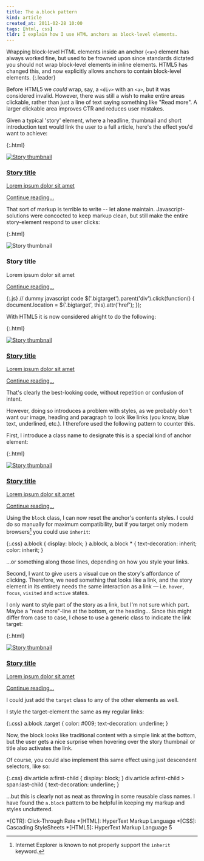 ```yaml
---
title: The a.block pattern
kind: article
created_at: 2011-02-28 10:00
tags: [html, css]
tldr: I explain how I use HTML anchors as block-level elements.
---
```

Wrapping block-level HTML elements inside an anchor (`<a>`) element has always worked fine, but used to be frowned upon since standards dictated you should not wrap block-level elements in inline elements. HTML5 has changed this, and now explicitly allows anchors to contain block-level elements.
{:.leader}

Before HTML5 we _could_ wrap, say, a `<div>` with an `<a>`, but it was considered invalid. However, there was still a wish to make entire areas clickable, rather than just a line of text saying something like "Read more". A larger clickable area improves CTR and reduces user mistakes.
    
Given a typical 'story' element, where a headline, thumbnail and short introduction text would link the user to a full article, here's the effect you'd want to achieve:

{:.html}
    <div class="article">
        <a href="/story"><img src="pic.jpg" alt="Story thumbnail"></a>
        <h3><a href="/story">Story title</a></h3>
        <p><a href="/story">Lorem ipsum dolor sit amet</a></p>
        <a href="/story">Continue reading&hellip;</a>
    </div>

That sort of markup is terrible to write -- let alone maintain. Javascript-solutions were concocted to keep markup clean, but still make the entire story-element respond to user clicks:

{:.html}
    <div class="article">
        <img src="pic.jpg" alt="Story thumbnail">
        <h3>Story title</h3>
        <p>Lorem ipsum dolor sit amet</p>
        <a href="/story" class="bigtarget">Continue reading&hellip;</a>
    </div>

{:.js}
    // dummy javascript code
    $('.bigtarget').parent('div').click(function() {
        document.location = $('.bigtarget', this).attr('href');
    });

With HTML5 it is now considered alright to do the following:

{:.html}
    <div class="article">
        <a href="/story">
            <img src="pic.jpg" alt="Story thumbnail">
            <h3>Story title</h3>
            <p>Lorem ipsum dolor sit amet</p>
            <span>Continue reading&hellip;</span>
        </a>
    </div>

That's clearly the best-looking code, without repetition or confusion of intent.

However, doing so introduces a problem with styles, as we probably don't want our image, heading and paragraph to look like links (you know, blue text, underlined, etc.). I therefore used the following pattern to counter this.

First, I introduce a class name to designate this is a special kind of anchor element:

{:.html}
    <div class="article">
        <a href="/story" class="block">
            <img src="pic.jpg" alt="Story thumbnail">
            <h3>Story title</h3>
            <p>Lorem ipsum dolor sit amet</p>
            <span>Continue reading&hellip;</span>
        </a>
    </div>

Using the `block` class, I can now reset the anchor's contents styles. I could do so manually for maximum compatibility, but if you target only modern browsers[^1] you could use `inherit`:

{:.css}
    a.block { display: block; }
    a.block, a.block * {
        text-decoration: inherit;
        color: inherit;
    }
    
…or something along those lines, depending on how you style your links.

Second, I want to give users a visual cue on the story's affordance of clicking. Therefore, we need something that looks like a link, and the story element in its entirety needs the same interaction as a link — i.e. `hover`, `focus`, `visited` and `active` states.

I only want to style part of the story as a link, but I'm not sure which part. Maybe a "read more"-line at the bottom, or the heading… Since this might differ from case to case, I chose to use a generic class to indicate the link target:

{:.html}
    <div class="article">
        <a href="/story" class="block">
            <img src="pic.jpg" alt="Story thumbnail">
            <h3>Story title</h3>
            <p>Lorem ipsum dolor sit amet</p>
            <span class="target">Continue reading&hellip;</span>
        </a>
    </div>

I could just add the `target` class to any of the other elements as well.

I style the target-element the same as my regular links:

{:.css}
    a.block .target {
        color: #009;
        text-decoration: underline;
    }

Now, the block looks like traditional content with a simple link at the bottom, but the user gets a nice surprise when hovering over the story thumbnail or title also activates the link.

Of course, you could also implement this same effect using just descendent selectors, like so:

{:.css}
    div.article a:first-child {
        display: block;
    }
    div.article a:first-child > span:last-child {
        text-decoration: underline;
    }

…but this is clearly not as neat as throwing in some reusable class names. I have found the `a.block` pattern to be helpful in keeping my markup and styles uncluttered.

*[CTR]: Click-Through Rate
*[HTML]: HyperText Markup Language
*[CSS]: Cascading StyleSheets
*[HTML5]: HyperText Markup Language 5

[^1]: Internet Explorer is known to not properly support the `inherit` keyword.